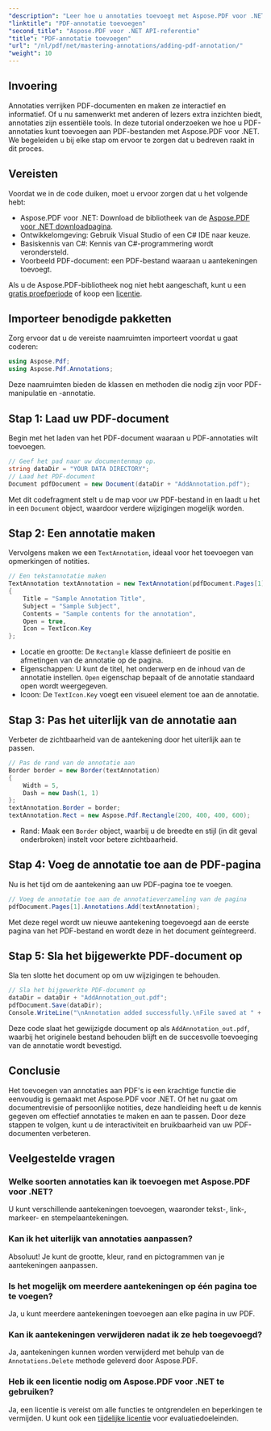 ```yaml
---
"description": "Leer hoe u annotaties toevoegt met Aspose.PDF voor .NET. Deze stapsgewijze tutorial behandelt alles, van het installeren van de bibliotheek tot het aanpassen van uw annotaties."
"linktitle": "PDF-annotatie toevoegen"
"second_title": "Aspose.PDF voor .NET API-referentie"
"title": "PDF-annotatie toevoegen"
"url": "/nl/pdf/net/mastering-annotations/adding-pdf-annotation/"
"weight": 10
---
```


## Invoering

Annotaties verrijken PDF-documenten en maken ze interactief en informatief. Of u nu samenwerkt met anderen of lezers extra inzichten biedt, annotaties zijn essentiële tools. In deze tutorial onderzoeken we hoe u PDF-annotaties kunt toevoegen aan PDF-bestanden met Aspose.PDF voor .NET. We begeleiden u bij elke stap om ervoor te zorgen dat u bedreven raakt in dit proces.

## Vereisten

Voordat we in de code duiken, moet u ervoor zorgen dat u het volgende hebt:

- Aspose.PDF voor .NET: Download de bibliotheek van de [Aspose.PDF voor .NET downloadpagina](https://releases.aspose.com/pdf/net/).
- Ontwikkelomgeving: Gebruik Visual Studio of een C# IDE naar keuze.
- Basiskennis van C#: Kennis van C#-programmering wordt verondersteld.
- Voorbeeld PDF-document: een PDF-bestand waaraan u aantekeningen toevoegt.

Als u de Aspose.PDF-bibliotheek nog niet hebt aangeschaft, kunt u een [gratis proefperiode](https://releases.aspose.com/) of koop een [licentie](https://purchase.aspose.com/buy).

## Importeer benodigde pakketten

Zorg ervoor dat u de vereiste naamruimten importeert voordat u gaat coderen:

```csharp
using Aspose.Pdf;
using Aspose.Pdf.Annotations;
```

Deze naamruimten bieden de klassen en methoden die nodig zijn voor PDF-manipulatie en -annotatie.

## Stap 1: Laad uw PDF-document

Begin met het laden van het PDF-document waaraan u PDF-annotaties wilt toevoegen.

```csharp
// Geef het pad naar uw documentenmap op.
string dataDir = "YOUR DATA DIRECTORY";
// Laad het PDF-document
Document pdfDocument = new Document(dataDir + "AddAnnotation.pdf");
```

Met dit codefragment stelt u de map voor uw PDF-bestand in en laadt u het in een `Document` object, waardoor verdere wijzigingen mogelijk worden.

## Stap 2: Een annotatie maken

Vervolgens maken we een `TextAnnotation`, ideaal voor het toevoegen van opmerkingen of notities.

```csharp
// Een tekstannotatie maken
TextAnnotation textAnnotation = new TextAnnotation(pdfDocument.Pages[1], new Aspose.Pdf.Rectangle(200, 400, 400, 600))
{
    Title = "Sample Annotation Title",
    Subject = "Sample Subject",
    Contents = "Sample contents for the annotation",
    Open = true,
    Icon = TextIcon.Key
};
```

- Locatie en grootte: De `Rectangle` klasse definieert de positie en afmetingen van de annotatie op de pagina.
- Eigenschappen: U kunt de titel, het onderwerp en de inhoud van de annotatie instellen. `Open` eigenschap bepaalt of de annotatie standaard open wordt weergegeven.
- Icoon: De `TextIcon.Key` voegt een visueel element toe aan de annotatie.

## Stap 3: Pas het uiterlijk van de annotatie aan

Verbeter de zichtbaarheid van de aantekening door het uiterlijk aan te passen.

```csharp
// Pas de rand van de annotatie aan
Border border = new Border(textAnnotation)
{
    Width = 5,
    Dash = new Dash(1, 1)
};
textAnnotation.Border = border;
textAnnotation.Rect = new Aspose.Pdf.Rectangle(200, 400, 400, 600);
```

- Rand: Maak een `Border` object, waarbij u de breedte en stijl (in dit geval onderbroken) instelt voor betere zichtbaarheid.

## Stap 4: Voeg de annotatie toe aan de PDF-pagina

Nu is het tijd om de aantekening aan uw PDF-pagina toe te voegen.

```csharp
// Voeg de annotatie toe aan de annotatieverzameling van de pagina
pdfDocument.Pages[1].Annotations.Add(textAnnotation);
```

Met deze regel wordt uw nieuwe aantekening toegevoegd aan de eerste pagina van het PDF-bestand en wordt deze in het document geïntegreerd.

## Stap 5: Sla het bijgewerkte PDF-document op

Sla ten slotte het document op om uw wijzigingen te behouden.

```csharp
// Sla het bijgewerkte PDF-document op
dataDir = dataDir + "AddAnnotation_out.pdf";
pdfDocument.Save(dataDir);
Console.WriteLine("\nAnnotation added successfully.\nFile saved at " + dataDir);
```

Deze code slaat het gewijzigde document op als `AddAnnotation_out.pdf`, waarbij het originele bestand behouden blijft en de succesvolle toevoeging van de annotatie wordt bevestigd.

## Conclusie

Het toevoegen van annotaties aan PDF's is een krachtige functie die eenvoudig is gemaakt met Aspose.PDF voor .NET. Of het nu gaat om documentrevisie of persoonlijke notities, deze handleiding heeft u de kennis gegeven om effectief annotaties te maken en aan te passen. Door deze stappen te volgen, kunt u de interactiviteit en bruikbaarheid van uw PDF-documenten verbeteren.

## Veelgestelde vragen

### Welke soorten annotaties kan ik toevoegen met Aspose.PDF voor .NET?
U kunt verschillende aantekeningen toevoegen, waaronder tekst-, link-, markeer- en stempelaantekeningen.

### Kan ik het uiterlijk van annotaties aanpassen?
Absoluut! Je kunt de grootte, kleur, rand en pictogrammen van je aantekeningen aanpassen.

### Is het mogelijk om meerdere aantekeningen op één pagina toe te voegen?
Ja, u kunt meerdere aantekeningen toevoegen aan elke pagina in uw PDF.

### Kan ik aantekeningen verwijderen nadat ik ze heb toegevoegd?
Ja, aantekeningen kunnen worden verwijderd met behulp van de `Annotations.Delete` methode geleverd door Aspose.PDF.

### Heb ik een licentie nodig om Aspose.PDF voor .NET te gebruiken?
Ja, een licentie is vereist om alle functies te ontgrendelen en beperkingen te vermijden. U kunt ook een [tijdelijke licentie](https://purchase.aspose.com/temporary-license/) voor evaluatiedoeleinden.